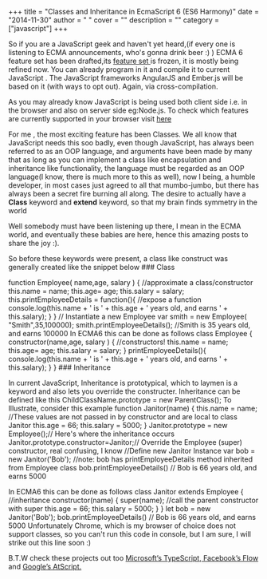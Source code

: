 
+++
title = "Classes and Inheritance in EcmaScript 6 (ES6 Harmony)"
date = "2014-11-30"
author = " "
cover = ""
description = ""
category = ["javascript"]
+++

 So if you are a JavaScript geek and haven't yet heard,(if every one is listening to ECMA announcements, who's gonna drink beer :) ) ECMA 6 feature set has been drafted,its [feature set ](http://wiki.ecmascript.org/doku.php?id=harmony:specification_drafts) is frozen, it is mostly being refined now. You can already program in it and compile it to current JavaScript . The JavaScript frameworks AngularJS and Ember.js will be based on it (with ways to opt out). Again, via cross-compilation.

  As you may already know JavaScript is being used both client side i.e. in the browser and also on server side eg:Node.js. To check which features are currently supported in your browser visit [here ](http://kangax.github.io/compat-table/es6/) 

  For me , the most exciting feature has been Classes. We all know that JavaScript needs this soo badly, even though JavaScript, has always been referred to as an OOP language, and arguments have been made by many that as long as you can implement a class like encapsulation and inheritance like functionality, the language must be regarded as an OOP language(I know, there is much more to this as well), now I being, a humble developer, in most cases just agreed to all that mumbo-jumbo, but there has always been a secret fire burning all along. The desire to actually have a **Class** keyword and **extend** keyword, so that my brain finds symmetry in the world

  Well somebody must have been listening up there, I mean in the ECMA world, and eventually these babies are here, hence this amazing posts to share the joy :). 

 So before these keywords were present, a class like construct was generally created like the snippet below ### Class

  function Employee( name,age, salary ) { //approximate a class/constructor this.name = name; this.age= age; this.salary = salary; this.printEmployeeDetails = function(){ //expose a function console.log(this.name + ' is ' + this.age + ' years old, and earns ' + this.salary); } } // Instantiate a new Employee var smith = new Employee( "Smith",35,100000); smith.printEmployeeDetails(); //Smith is 35 years old, and earns 100000  In ECMA6 this can be done as follows  class Employee { constructor(name,age, salary ) { //constructors! this.name = name; this.age= age; this.salary = salary; } printEmployeeDetails(){ console.log(this.name + ' is ' + this.age + ' years old, and earns ' + this.salary); } }  ### Inheritance

  In current JavaScript, Inheritance is prototypical, which to laymen is a keyword and also lets you override the constructer. Inheritance can be defined like this ChildClassName.prototype = new ParentClass(); To Illustrate, consider this example  function Janitor(name) { this.name = name; //These values are not passed in by constructor and are local to class Janitor this.age = 66; this.salary = 5000; } Janitor.prototype = new Employee();// Here's where the inheritance occurs Janitor.prototype.constructor=Janitor;// Override the Employee (super) constructor, real confusing, I know //Define new Janitor Instance var bob = new Janitor('Bob'); //note: bob has printEmployeeDetails method inherited from Employee class bob.printEmployeeDetails() // Bob is 66 years old, and earns 5000  

  In ECMA6 this can be done as follows  class Janitor extends Employee { //inheritance constructor(name) { super(name); //call the parent constructor with super this.age = 66; this.salary = 5000; } } let bob = new Janitor('Bob'); bob.printEmployeeDetails() // Bob is 66 years old, and earns 5000  Unfortunately Chrome, which is my browser of choice does not support classes, so you can't run this code in console, but I am sure, I will strike out this line soon :) 

 B.T.W check these projects out too [Microsoft’s TypeScript](http://www.typescriptlang.org/),[ Facebook’s Flow](http://flowtype.org/) and [Google’s AtScript.](https://docs.google.com/document/d/11YUzC-1d0V1-Q3V0fQ7KSit97HnZoKVygDxpWzEYW0U/edit?pli=1)

 

 




